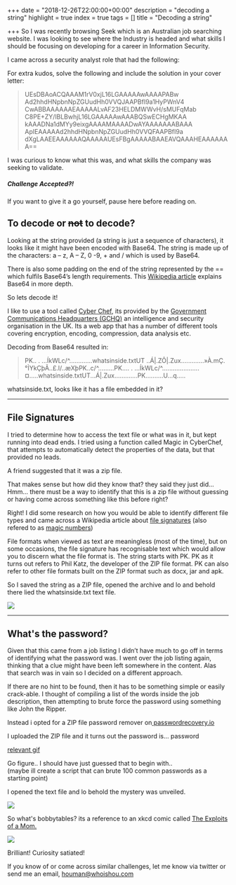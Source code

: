 +++
date = "2018-12-26T22:00:00+00:00"
description = "decoding a string"
highlight = true
index = true
tags = []
title = "Decoding a string"

+++
So I was recently browsing Seek which is an Australian job searching website. I was looking to see where the Industry is headed and what skills I should be focusing on developing for a career in Information Security.

I came across a security analyst role that had the following:

For extra kudos, solve the following and include the solution in your cover letter:

> UEsDBAoACQAAAM1rV0xjL16LGAAAAAwAAAAPABw
> Ad2hhdHNpbnNpZGUudHh0VVQJAAPBfI9a1HyPWnV4
> CwABBAAAAAAEAAAAALvAF23HELDMWWvH/sMUFqMab
> C8PE+ZY/lBLBwhjL16LGAAAAAwAAABQSwECHgMKAA
> kAAADNa1dMYy9eixgAAAAMAAAADwAYAAAAAAABAAA
> ApIEAAAAAd2hhdHNpbnNpZGUudHh0VVQFAAPBfI9a
> dXgLAAEEAAAAAAQAAAAAUEsFBgAAAAABAAEAVQAAAHEAAAAAAA==

I was curious to know what this was, and what skills the company was seeking to validate.

##### Challenge Accepted~~?~~!

If you want to give it a go yourself, pause here before reading on.

## To decode or ~~not~~ to decode?

Looking at the string provided (a string is just a sequence of characters), it looks like it might have been encoded with Base64. The string is made up of the characters: a – z, A – Z, 0 -9, + and / which is used by Base64. 

There is also some padding on the end of the string represented by the == which fulfils Base64’s length requirements. This [Wikipedia article](https://en.wikipedia.org/wiki/Base64) explains Base64 in more depth.

So lets decode it!

I like to use a tool called [Cyber Chef](https://gchq.github.io/CyberChef/), its provided by the [Government Communications Headquarters (GCHQ)](https://www.gchq.gov.uk/) an intelligence and security organisation in the UK. Its a web app that has a number of different tools covering encryption, encoding, compression, data analysis etc.

Decoding from Base64 resulted in:

> PK..
> .	...ÍkWLc/^.............whatsinside.txtUT	..Á|.ZÔ|.Zux.............»À.mÇ.°ÌYkÇþÃ..£.l/..æXþPK..c/^.........PK....
> .	...ÍkWLc/^.....................¤.....whatsinside.txtUT...Á|.Zux.............PK..........U...q.....

whatsinside.txt, looks like it has a file embedded in it?

***

## File Signatures

I tried to determine how to access the text file or what was in it, but kept running into dead ends. I tried using a function called Magic in CyberChef, that attempts to automatically detect the properties of the data, but that provided no leads.

A friend suggested that it was a zip file.

That makes sense but how did they know that? they said they just did…
Hmm… there must be a way to identify that this is a zip file without guessing or having come across something like this before right?

Right! I did some research on how you would be able to identify different file types and came across a Wikipedia article about [file signatures](https://en.wikipedia.org/wiki/List_of_file_signatures) (also refered to as [magic numbers]( https://en.wikipedia.org/wiki/Magic_number_(programming)))

File formats when viewed as text are meaningless (most of the time), but on some occasions, the file signature has recognisable text which would allow you to discern what the file format is. The string starts with PK. PK as it turns out refers to Phil Katz, the developer of the ZIP file format.
PK can also refer to other file formats built on the ZIP format such as docx, jar and apk.

So I saved the string as a ZIP file, opened the archive and lo and behold there lied the whatsinside.txt text file.


![](/uploads/passwordneeded.png)

***

## What's the password?

Given that this came from a job listing I didn’t have much to go off in terms of identifying what the password was.
I went over the job listing again, thinking that a clue might have been left somewhere in the content.
Alas that search was in vain so I decided on a different approach.

If there are no hint to be found, then it has to be something simple or easily crack-able. I thought of compiling a list of the words inside the job description, then attempting to brute force the password using something like John the Ripper.

Instead i opted for a ZIP file password remover on[ passwordrecovery.io]( passwordrecovery.io)

I uploaded the ZIP file and it turns out the password is… password

[relevant gif](https://media.giphy.com/media/12Wg70eAHyifPW/giphy.gif)

Go figure.. I should have just guessed that to begin with..  
(maybe ill create a script that can brute 100 common passwords as a starting point)

I opened the text file and lo behold the mystery was unveiled.

![](/uploads/whatsinside.png)

So what's bobbytables? its a reference to an xkcd comic called [The Exploits of a Mom.](https://xkcd.com/327/)

![](/uploads/exploits_of_a_mom.png)

Brilliant! Curiosity satiated!

If you know of or come across similar challenges, let me know via twitter or send me an email, houman@whoishou.com